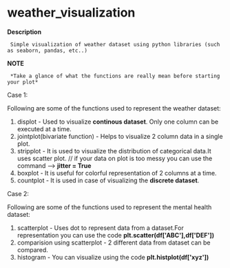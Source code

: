 # weather_visualization

**Description**
     
     Simple visualization of weather dataset using python libraries (such as seaborn, pandas, etc..)

**NOTE**
     
     *Take a glance of what the functions are really mean before starting your plot*

Case 1:
 
 Following are some of the functions used to represent the weather dataset:

  1. displot - Used to visualize **continous dataset**. Only one column can be executed at a time.
  2. jointplot(bivariate function) - Helps to visualize 2 column data in a single plot.
  3. stripplot - It is used to visualize the distribution of categorical data.It uses scatter plot.
               // if your data on plot is too messy you can use the command --> **jitter = True**
  4. boxplot - It is useful for colorful representation of 2 columns at a time.
  5. countplot - It is used in case of visualizing the **discrete dataset**. 


Case 2:

 Following are some of the functions used to represent the mental health dataset:

  1. scatterplot - Uses dot to represent data from a dataset.For representation you can use the code
                **plt.scatter(df['ABC'],df['DEF'])**
  2. comparision using scatterplot - 2 different data from dataset can be compared.
  3. histogram - You can visualize using the code **plt.histplot(df['xyz'])**


